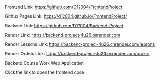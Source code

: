 Frontend Link: https://github.com/D12004/FrontendProject

Github Pages Link: https://d12004.github.io/FrontendProject/

Backend Link: https://github.com/D12004/Backend-Project

Render Link: https://backend-project-4u26.onrender.com

Render Lessons Link: https://backend-project-4u26.onrender.com/lessons

Render Orders Link: https://backend-project-4u26.onrender.com/orders


Backend Course Work Web Application

Click the link to open the frontend code